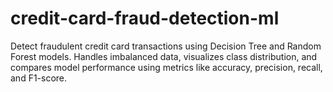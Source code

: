 # credit-card-fraud-detection-ml
Detect fraudulent credit card transactions using Decision Tree and Random Forest models. Handles imbalanced data, visualizes class distribution, and compares model performance using metrics like accuracy, precision, recall, and F1-score.
